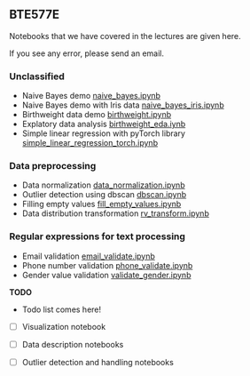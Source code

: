 ## BTE577E 

Notebooks that we have covered in the lectures are given here. 

If you see any error, please send an email.

### Unclassified
- Naive Bayes demo [naive_bayes.ipynb](notebooks/naive_bayes.ipynb)
- Naive Bayes demo with Iris data [naive_bayes_iris.ipynb](notebooks/naive_bayes_iris.ipynb)
- Birthweight data demo [birthweight.ipynb](notebooks/birthweight.ipynb)
- Explatory data analysis [birthweight_eda.iynb](notebooks/birthweight_eda.ipynb)
- Simple linear regression with pyTorch library [simple_linear_regression_torch.ipynb](scripts/simple_linear_regression_torch.ipynb)

### Data preprocessing
- Data normalization [data_normalization.ipynb](notebooks/data_normalization.ipynb)
- Outlier detection using dbscan [dbscan.ipynb](notebooks/dbscan.ipynb)
- Filling empty values [fill_empty_values.ipynb](notebooks/fill_empty_values.ipynb)
- Data distribution transformation [rv_transform.ipynb](notebooks/rv_transform.ipynb)

### Regular expressions for text processing
- Email validation [email_validate.ipynb](notebooks/email_validate.ipynb)
- Phone number validation [phone_validate.ipynb](notebooks/phone_validate.ipynb)
- Gender value validation [validate_gender.ipynb](notebooks/validate_gender.ipynb)

**TODO**
- Todo list comes here!
- [ ] Visualization notebook
- [ ] Data description notebooks
- [ ] Outlier detection and handling notebooks 

